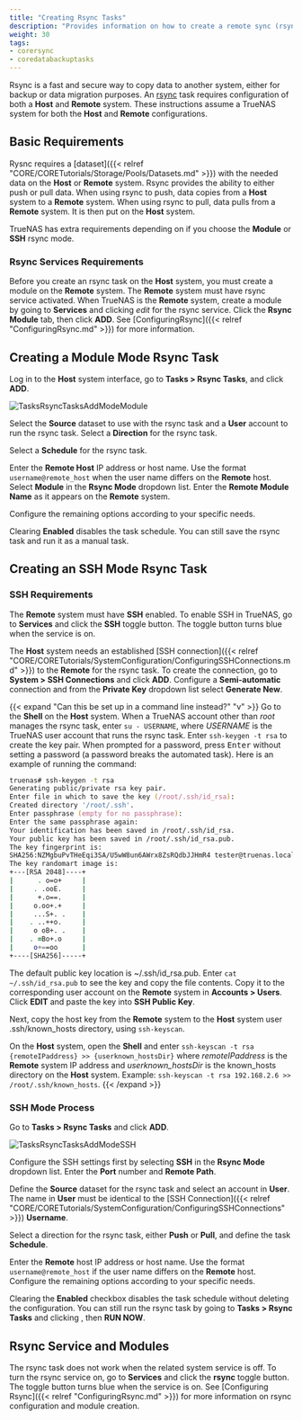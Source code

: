 ```yaml
---
title: "Creating Rsync Tasks"
description: "Provides information on how to create a remote sync (rsync) task on your TrueNAS."
weight: 30
tags:
- corersync
- coredatabackuptasks
---
```




Rsync is a fast and secure way to copy data to another system, either for backup or data migration purposes.
An [rsync](https://rsync.samba.org/) task requires configuration of both a **Host** and **Remote** system. These instructions assume a TrueNAS system for both the **Host** and **Remote** configurations.

## Basic Requirements

Rysnc requires a [dataset]({{< relref "CORE/CORETutorials/Storage/Pools/Datasets.md" >}}) with the needed data on the **Host** or **Remote** system.
Rsync provides the ability to either push or pull data.
When using rsync to push, data copies from a **Host** system to a **Remote** system.
When using rsync to pull, data pulls from a **Remote** system. It is then put on the **Host** system.

TrueNAS has extra requirements depending on if you choose the **Module** or **SSH** rsync mode.

### Rsync Services Requirements

Before you create an rsync task on the **Host** system, you must create a module on the **Remote** system. The **Remote** system must have rsync service activated. 
When TrueNAS is the **Remote** system, create a module by going to **Services** and clicking <i class="material-icons" aria-hidden="true" title="edit">edit</i> for the rsync service. Click the **Rsync Module** tab, then click **ADD**. See [ConfiguringRsync]({{< relref "ConfiguringRsync.md" >}}) for more information.

## Creating a Module Mode Rsync Task

Log in to the **Host** system interface, go to **Tasks > Rsync Tasks**, and click **ADD**.

![TasksRsyncTasksAddModeModule](/images/CORE/Tasks/TasksRsyncTasksAddModeModule.png "Rsync Task: Module Mode")

Select the **Source** dataset to use with the rsync task and a **User** account to run the rsync task.
Select a **Direction** for the rsync task.

Select a **Schedule** for the rsync task.

Enter the **Remote Host** IP address or host name.
Use the format `username@remote_host` when the user name differs on the **Remote** host.
Select **Module** in the **Rsync Mode** dropdown list. 
Enter the **Remote Module Name** as it appears on the **Remote** system.

Configure the remaining options according to your specific needs.

Clearing **Enabled** disables the task schedule.
You can still save the rsync task and run it as a manual task.

## Creating an SSH Mode Rsync Task

### SSH Requirements

The **Remote** system must have **SSH** enabled.
To enable SSH in TrueNAS, go to **Services** and click the **SSH** toggle button. The toggle button turns blue when the service is on.

The **Host** system needs an established [SSH connection]({{< relref "CORE/CORETutorials/SystemConfiguration/ConfiguringSSHConnections.md" >}}) to the **Remote** for the rsync task.
To create the connection, go to **System > SSH Connections** and click **ADD**.
Configure a **Semi-automatic** connection and from the **Private Key** dropdown list select **Generate New**.

{{< expand "Can this be set up in a command line instead?" "v" >}}
Go to the **Shell** on the **Host** system.
When a TrueNAS account other than *root* manages the rsync task, enter `su - USERNAME`, where *USERNAME* is the TrueNAS user account that runs the rsync task.
Enter `ssh-keygen -t rsa` to create the key pair.
When prompted for a password, press <kbd>Enter</kbd> without setting a password (a password breaks the automated task).
Here is an example of running the command:

```zsh
truenas# ssh-keygen -t rsa
Generating public/private rsa key pair.
Enter file in which to save the key (/root/.ssh/id_rsa):
Created directory '/root/.ssh'.
Enter passphrase (empty for no passphrase):
Enter the same passphrase again:
Your identification has been saved in /root/.ssh/id_rsa.
Your public key has been saved in /root/.ssh/id_rsa.pub.
The key fingerprint is:
SHA256:NZMgbuPvTHeEqi3SA/U5wW8un6AWrx8ZsRQdbJJHmR4 tester@truenas.local
The key randomart image is:
+---[RSA 2048]----+
|      . o=o+     |
|     . .ooE.     |
|      +.o==.     |
|     o.oo+.+     |
|     ...S+. .    |
|    . ..++o.     |
|     o oB+. .    |
|    . =Bo+.o     |
|     o+==oo      |
+----[SHA256]-----+
```
The default public key location is <file>\~/.ssh/id_rsa.pub</file>.
Enter `cat ~/.ssh/id_rsa.pub` to see the key and copy the file contents.
Copy it to the corresponding user account on the **Remote** system in **Accounts > Users**.
Click **EDIT** and paste the key into **SSH Public Key**.

Next, copy the host key from the **Remote** system to the **Host** system user <file>.ssh/known_hosts</file> directory, using `ssh-keyscan`.

On the **Host** system, open the **Shell** and enter `ssh-keyscan -t rsa {remoteIPaddress} >> {userknown_hostsDir}` where *remoteIPaddress* is the **Remote** system IP address and *userknown_hostsDir* is the <file>known_hosts</file> directory on the **Host** system.
Example: `ssh-keyscan -t rsa 192.168.2.6 >> /root/.ssh/known_hosts`.
{{< /expand >}}

### SSH Mode Process

Go to **Tasks > Rsync Tasks** and click **ADD**.

![TasksRsyncTasksAddModeSSH](/images/CORE/Tasks/TasksRsyncTasksAddModeSSH.png "Rsync Task: SSH Mode")

Configure the SSH settings first by selecting **SSH** in the **Rsync Mode** dropdown list. Enter the **Port** number and **Remote Path**.

Define the **Source** dataset for the rsync task and select an account in **User**.
The name in **User** must be identical to the [SSH Connection]({{< relref "CORE/CORETutorials/SystemConfiguration/ConfiguringSSHConnections" >}}) **Username**.

Select a direction for the rsync task, either **Push** or **Pull**, and define the task **Schedule**.

Enter the **Remote** host IP address or host name.
Use the format `username@remote_host` if the user name differs on the **Remote** host.
Configure the remaining options according to your specific needs.

Clearing the **Enabled** checkbox disables the task schedule without deleting the configuration.
You can still run the rsync task by going to **Tasks > Rsync Tasks** and clicking <i class="fa fa-chevron-right"></i>, then **RUN NOW**.

## Rsync Service and Modules

The rsync task does not work when the related system service is off.
To turn the rsync service on, go to **Services** and click the **rsync** toggle button. The toggle button turns blue when the service is on.
See [Configuring Rsync]({{< relref "ConfiguringRsync.md" >}}) for more information on rsync configuration and module creation.
